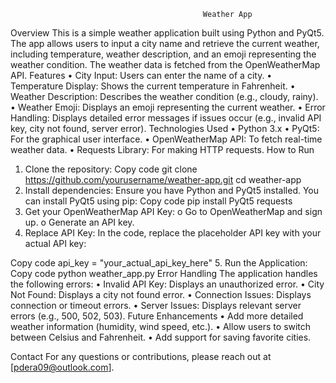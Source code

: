 
                                               Weather App

Overview
This is a simple weather application built using Python and PyQt5. The app allows users to input a city name and retrieve the current weather, including temperature, weather description, and an emoji representing the weather condition. The weather data is fetched from the OpenWeatherMap API.
Features
•	City Input: Users can enter the name of a city.
•	Temperature Display: Shows the current temperature in Fahrenheit.
•	Weather Description: Describes the weather condition (e.g., cloudy, rainy).
•	Weather Emoji: Displays an emoji representing the current weather.
•	Error Handling: Displays detailed error messages if issues occur (e.g., invalid API key, city not found, server error).
Technologies Used
•	Python 3.x
•	PyQt5: For the graphical user interface.
•	OpenWeatherMap API: To fetch real-time weather data.
•	Requests Library: For making HTTP requests.
How to Run
1.	Clone the repository:
Copy code
git clone https://github.com/yourusername/weather-app.git
cd weather-app
2.	Install dependencies: Ensure you have Python and PyQt5 installed. You can install PyQt5 using pip:
Copy code
pip install PyQt5 requests
3.	Get your OpenWeatherMap API Key:
o	Go to OpenWeatherMap and sign up.
o	Generate an API key.
4.	Replace API Key: In the code, replace the placeholder API key with your actual API key:

Copy code
api_key = "your_actual_api_key_here"
5.	Run the Application:
Copy code
python weather_app.py
Error Handling
The application handles the following errors:
•	Invalid API Key: Displays an unauthorized error.
•	City Not Found: Displays a city not found error.
•	Connection Issues: Displays connection or timeout errors.
•	Server Issues: Displays relevant server errors (e.g., 500, 502, 503).
Future Enhancements
•	Add more detailed weather information (humidity, wind speed, etc.).
•	Allow users to switch between Celsius and Fahrenheit.
•	Add support for saving favorite cities.

Contact
For any questions or contributions, please reach out at [pdera09@outlook.com].

